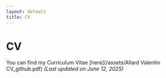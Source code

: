 ```yaml
---
layout: default
title: CV
---
```


# CV

You can find my Curriculum Vitae [here](/assets/Allard Valentin CV_github.pdf)
*(Last updated on June 12, 2025)*
